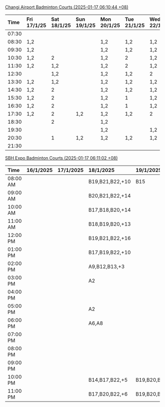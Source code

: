 [Changi Airport Badminton Courts (2025-01-17 06:10:44 +08)](https://www.carc.org.sg/FacilityBooking.aspx)

| Time   | Fri 17/1/25   | Sat 18/1/25   | Sun 19/1/25   | Mon 20/1/25   | Tue 21/1/25   | Wed 22/1/25   | Thu 23/1/25   |
|:-------|:--------------|:--------------|:--------------|:--------------|:--------------|:--------------|:--------------|
| 07:30  |               |               |               |               |               |               |               |
| 08:30  | 1,2           |               |               | 1,2           | 1,2           | 1,2           | 1,2           |
| 09:30  | 1,2           |               |               | 1,2           | 1,2           | 1,2           | 1,2           |
| 10:30  | 1,2           | 2             |               | 1,2           | 2             | 1,2           | 1,2           |
| 11:30  | 1,2           | 1,2           |               | 1,2           | 2             | 1,2           | 1,2           |
| 12:30  |               | 1,2           |               | 1,2           | 1,2           | 2             | 1,2           |
| 13:30  | 1,2           | 1,2           |               | 1,2           | 1,2           | 1,2           | 1,2           |
| 14:30  | 1,2           | 2             |               | 1,2           | 1,2           | 1,2           | 1,2           |
| 15:30  | 1,2           | 2             |               | 1,2           | 1             | 1,2           | 1,2           |
| 16:30  | 1,2           | 2             |               | 1,2           | 1             | 1,2           | 1,2           |
| 17:30  | 1,2           | 2             | 1,2           | 1,2           | 1,2           | 2             | 1,2           |
| 18:30  |               | 2             |               | 1,2           |               |               | 2             |
| 19:30  |               |               |               | 1,2           |               | 1,2           | 2             |
| 20:30  |               | 1             | 1,2           | 1,2           | 1,2           | 1,2           | 1,2           |
| 21:30  |               |               |               |               |               |               |               |

[SBH Expo Badminton Courts (2025-01-17 06:11:02 +08)](https://singaporebadmintonhall.getomnify.com/widgets/O3MRKGBH359GA55KHMG1RD)

| Time     | 16/1/2025   | 17/1/2025   | 18/1/2025       | 19/1/2025       | 20/1/2025      | 21/1/2025       | 22/1/2025       |
|:---------|:------------|:------------|:----------------|:----------------|:---------------|:----------------|:----------------|
| 08:00 AM |             |             | B19,B21,B22,+10 | B15             | B20,B21,B22,+9 | B19,B21,B22,+14 | B19,B21,B22,+19 |
| 09:00 AM |             |             | B20,B21,B22,+14 |                 |                | B19,B21,B22,+14 | B19,B21,B22,+19 |
| 10:00 AM |             |             | B17,B18,B20,+14 |                 |                | B19,B21,B22,+17 | B18,B21,B22,+14 |
| 11:00 AM |             |             | B18,B19,B20,+13 |                 |                | B19,B21,B22,+17 | B18,B21,B22,+15 |
| 12:00 PM |             |             | B19,B21,B22,+16 |                 |                | B19,B21,B22,+13 | B19,B21,B22,+19 |
| 01:00 PM |             |             | B17,B19,B22,+10 |                 |                | B19,B21,B22,+13 | B19,B21,B22,+19 |
| 02:00 PM |             |             | A9,B12,B13,+3   |                 |                | B19,B21,B22,+16 | B19,B21,B22,+18 |
| 03:00 PM |             |             | A2              |                 |                | B17,B19,B20,+4  | B19,B21,B22,+7  |
| 04:00 PM |             |             |                 |                 |                | B16,B17,B20,+3  | B20,B21,B22,+4  |
| 05:00 PM |             |             | A2              |                 |                | B19,B21,B22,+10 | B14,B15,B16,+1  |
| 06:00 PM |             |             | A6,A8           |                 |                |                 |                 |
| 07:00 PM |             |             |                 |                 |                |                 |                 |
| 08:00 PM |             |             |                 |                 | B18,B20,B21,+2 |                 |                 |
| 09:00 PM |             |             |                 |                 | B19,B21,B22,+8 |                 |                 |
| 10:00 PM |             |             | B14,B17,B22,+5  | B19,B20,B21,+9  | A10,A8,A9,+6   | A10,A8,A9,+7    | A7,A8,A9,+6     |
| 11:00 PM |             |             | B17,B20,B22,+6  | B19,B20,B21,+10 | A10,A8,A9,+7   | A10,A8,A9,+7    | A7,A8,A9,+6     |
